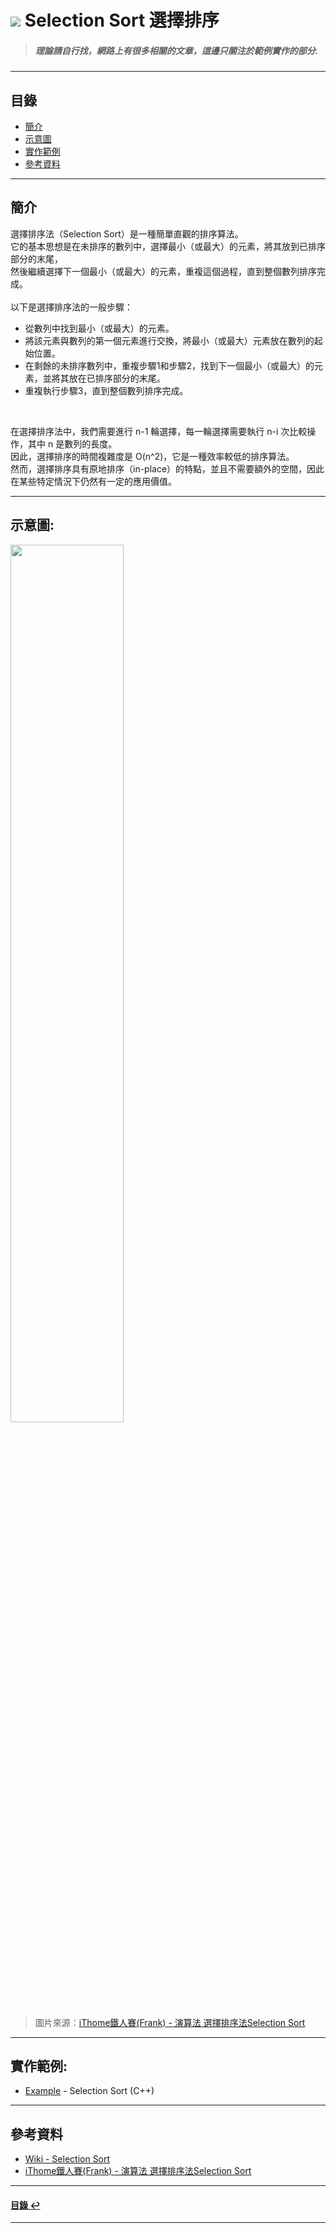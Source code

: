 # ![](https://drive.google.com/uc?id=10INx5_pkhMcYRdx_OO4rXNXxcsvPtBYq) Selection Sort 選擇排序
> ##### 理論請自行找，網路上有很多相關的文章，這邊只關注於範例實作的部分.

---

<!--ts-->
## 目錄
* [簡介](#簡介)
* [示意圖](#示意圖)
* [實作範例](#實作範例)
* [參考資料](#參考資料)
<!--te-->

---

## 簡介
選擇排序法（Selection Sort）是一種簡單直觀的排序算法。<br>
它的基本思想是在未排序的數列中，選擇最小（或最大）的元素，將其放到已排序部分的末尾，<br>
然後繼續選擇下一個最小（或最大）的元素，重複這個過程，直到整個數列排序完成。<br>
<br>
以下是選擇排序法的一般步驟：<br>
- 從數列中找到最小（或最大）的元素。
- 將該元素與數列的第一個元素進行交換，將最小（或最大）元素放在數列的起始位置。
- 在剩餘的未排序數列中，重複步驟1和步驟2，找到下一個最小（或最大）的元素，並將其放在已排序部分的末尾。
- 重複執行步驟3，直到整個數列排序完成。

<br>

在選擇排序法中，我們需要進行 n-1 輪選擇，每一輪選擇需要執行 n-i 次比較操作，其中 n 是數列的長度。<br>
因此，選擇排序的時間複雜度是 O(n^2)，它是一種效率較低的排序算法。<br>
然而，選擇排序具有原地排序（in-place）的特點，並且不需要額外的空間，因此在某些特定情況下仍然有一定的應用價值。<br>

---

## 示意圖:
<img src="https://drive.google.com/uc?id=1XYNU6b5xaAq1h6-F1ryeoQ_BFl-_rwLc" height="60%" width="60%"/>

> 圖片來源：[iThome鐵人賽(Frank) - 演算法 選擇排序法Selection Sort](https://ithelp.ithome.com.tw/articles/10276719)

---

## 實作範例:
- [Example](https://github.com/RC-Dev-Tech/algorithm-selection-sort/blob/main/C%2B%2B/main.cpp) - Selection Sort (C++)

---

## 參考資料
* [Wiki - Selection Sort](https://zh.wikipedia.org/wiki/%E9%80%89%E6%8B%A9%E6%8E%92%E5%BA%8F) <br>
* [iThome鐵人賽(Frank) - 演算法 選擇排序法Selection Sort](https://ithelp.ithome.com.tw/articles/10276719) <br>

---

<!--ts-->
#### [目錄 ↩](#目錄)
<!--te-->
---
